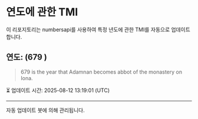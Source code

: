 
# 연도에 관한 TMI

이 리포지토리는 numbersapi를 사용하여 특정 년도에 관한 TMI를 자동으로 업데이트합니다.

## 연도: (679 )
> 679 is the year that Adamnan becomes abbot of the monastery on Iona.

⏳ 업데이트 시간: 2025-08-12 13:19:01 (UTC)

---
자동 업데이트 봇에 의해 관리됩니다.
